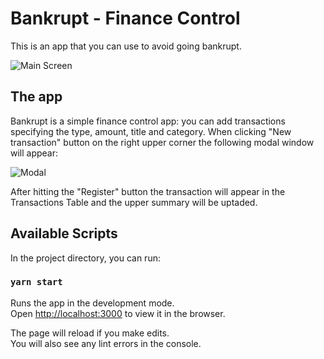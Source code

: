 # Bankrupt - Finance Control

This is an app that you can use to avoid going bankrupt.

![Main Screen](https://imgur.com/a/27AuJce.jpg)

## The app

Bankrupt is a simple finance control app: you can add transactions specifying the type, amount, title and category. When clicking "New transaction" button on the right upper corner the following modal window will appear:

![Modal](https://imgur.com/a/rcrTBNT.jpg)

After hitting the "Register" button the transaction will appear in the Transactions Table and the upper summary will be uptaded.

## Available Scripts

In the project directory, you can run:

### `yarn start`

Runs the app in the development mode.\
Open [http://localhost:3000](http://localhost:3000) to view it in the browser.

The page will reload if you make edits.\
You will also see any lint errors in the console.
